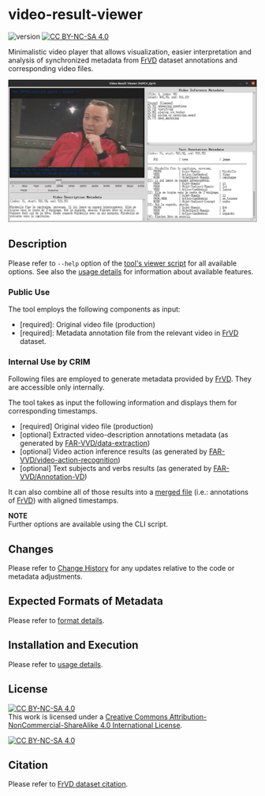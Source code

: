 # video-result-viewer

![version][version-badge] [![CC BY-NC-SA 4.0][cc-by-nc-sa-shield]][license]

[version-badge]: https://img.shields.io/badge/version-1.5.1-blue
[license-badge]: https://img.shields.io/badge/license-%20CC%20BY--NC--SA%204.0-blue

Minimalistic video player that allows visualization, easier interpretation and analysis of synchronized metadata
from [FrVD][FrVD] dataset annotations and corresponding video files.

![demo](./doc/demo-preview.png)

[FrVD]: https://github.com/crim-ca/FrVD

## Description

Please refer to `--help` option of the [tool's viewer script](./source/viewer.py) for all available options.
See also the [usage details](./doc/usage.md) for information about available features.

### Public Use

The tool employs the following components as input:

- \[required]: Original video file (production)
- \[required]: Metadata annotation file from the relevant video in [FrVD][FrVD] dataset.

### Internal Use by CRIM

Following files are employed to generate metadata provided by [FrVD][FrVD]. They are accessible only internally.

The tool takes as input the following information and displays them for corresponding timestamps.

- \[required] Original video file (production)
- \[optional] Extracted video-description annotations metadata (as generated by [FAR-VVD/data-extraction][metadata_extract])
- \[optional] Video action inference results (as generated by [FAR-VVD/video-action-recognition][video_infer])
- \[optional] Text subjects and verbs results (as generated by [FAR-VVD/Annotation-VD][text_results])

[metadata_extract]: https://www.crim.ca/stash/projects/FAR/repos/data-extraction/
[text_results]: https://www.crim.ca/stash/projects/FAR/repos/annotation-vd/
[video_infer]: https://www.crim.ca/stash/projects/FAR/repos/video-action-recognition/

It can also combine all of those results into a [merged file](doc/usage.md#metadata-merging)
(i.e.: annotations of [FrVD][FrVD]) with aligned timestamps.

**NOTE** <br>
Further options are available using the CLI script.

## Changes

Please refer to [Change History](CHANGES.md) for any updates relative to the code or metadata adjustments.

## Expected Formats of Metadata

Please refer to [format details](./doc/metadata_format.md).

## Installation and Execution

Please refer to [usage details](./doc/usage.md#Installation).

## License

[![CC BY-NC-SA 4.0][cc-by-nc-sa-shield]][license]
<br>
This work is licensed under a
[Creative Commons Attribution-NonCommercial-ShareAlike 4.0 International License][cc-by-nc-sa].

[![CC BY-NC-SA 4.0][cc-by-nc-sa-image]][cc-by-nc-sa]

[license]: ./LICENSE
[cc-by-nc-sa]: http://creativecommons.org/licenses/by-nc-sa/4.0/
[cc-by-nc-sa-image]: https://licensebuttons.net/l/by-nc-sa/4.0/88x31.png
[cc-by-nc-sa-shield]: https://img.shields.io/badge/License-CC%20BY--NC--SA%204.0-lightgrey.svg

## Citation

Please refer to [FrVD dataset citation](https://github.com/crim-ca/FrVD#citation).
